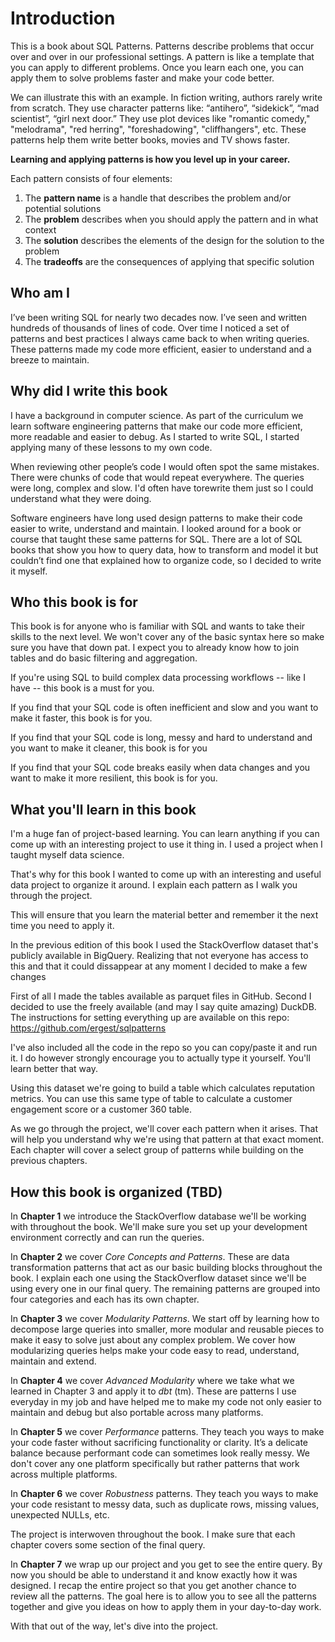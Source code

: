# Introduction
This is a book about SQL Patterns. Patterns describe problems that occur over and over in our professional settings. A pattern is like a template that you can apply to different problems. Once you learn each one, you can apply them to solve problems faster and make your code better.

We can illustrate this with an example. In fiction writing, authors rarely write from scratch. They use character patterns like: “antihero”, “sidekick”, “mad scientist”, “girl next door.” They use plot devices like "romantic comedy," "melodrama", "red herring", "foreshadowing", "cliffhangers", etc. These patterns help them write better books, movies and TV shows faster.

**Learning and applying patterns is how you level up in your career.**

Each pattern consists of four elements:

1. The **pattern name** is a handle that describes the problem and/or potential solutions
2. The **problem** describes when you should apply the pattern and in what context
3. The **solution** describes the elements of the design for the solution to the problem
4. The **tradeoffs** are the consequences of applying that specific solution

## Who am I
I’ve been writing SQL for nearly two decades now. I’ve seen and written hundreds of thousands of lines of code. Over time I noticed a set of patterns and best practices I always came back to when writing queries. These patterns made my code more efficient, easier to understand and a breeze to maintain.

## Why did I write this book
I have a background in computer science. As part of the curriculum we learn software engineering patterns that make our code more efficient, more readable and easier to debug. As I started to write SQL, I started applying many of these lessons to my own code.

When reviewing other people’s code I would often spot the same mistakes. There were chunks of code that would repeat everywhere. The queries were long, complex and slow. I'd often have torewrite them just so I could understand what they were doing.

Software engineers have long used design patterns to make their code easier to write, understand and maintain. I looked around for a book or course that taught these same patterns for SQL. There are a lot of SQL books that show you how to query data, how to transform and model it but couldn’t find one that explained how to organize code, so I decided to write it myself.

## Who this book is for
This book is for anyone who is familiar with SQL and wants to take their skills to the next level. We won't cover any of the basic syntax here so make sure you have that down pat. I expect you to already know how to join tables and do basic filtering and aggregation.

If you're using SQL to build complex data processing workflows -- like I have -- this book is a must for you.

If you find that your SQL code is often inefficient and slow and you want to make it faster, this book is for you.

If you find that your SQL code is long, messy and hard to understand and you want to make it cleaner, this book is for you

If you find that your SQL code breaks easily when data changes and you want to make it more resilient, this book is for you.

## What you'll learn in this book
I'm a huge fan of project-based learning. You can learn anything if you can come up with an interesting project to use it thing in. I used a project when I taught myself data science.

That's why for this book I wanted to come up with an interesting and useful data project to organize it around. I explain each pattern as I walk you through the project.

This will ensure that you learn the material better and remember it the next time you need to apply it.

In the previous edition of this book I used the StackOverflow dataset that's publicly available in BigQuery. Realizing that not everyone has access to this and that it could dissappear at any moment I decided to make a few changes

First of all I made the tables available as parquet files in GitHub. Second I decided to use the freely available (and may I say quite amazing) DuckDB. The instructions for setting everything up are available on this repo: https://github.com/ergest/sqlpatterns

I've also included all the code in the repo so you can copy/paste it and run it. I do however strongly encourage you to actually type it yourself. You'll learn better that way.

Using this dataset we're going to build a table which calculates reputation metrics. You can use this same type of table to calculate a customer engagement score or a customer 360 table.

As we go through the project, we'll cover each pattern when it arises. That will help you understand why we're using that pattern at that exact moment. Each chapter will cover a select group of patterns while building on the previous chapters.

## How this book is organized (TBD)
In **Chapter 1** we introduce the StackOverflow database we'll be working with throughout the book. We'll make sure you set up your development environment correctly and can run the queries.

In **Chapter 2** we cover *Core Concepts and Patterns*. These are data transformation patterns that act as our basic building blocks throughout the book. I explain each one using the StackOverflow dataset since we'll be using every one in our final query. The remaining patterns are grouped into four categories and each has its own chapter.

In **Chapter 3** we cover *Modularity Patterns*. We start off by learning how to decompose large queries into smaller, more modular and reusable pieces to make it easy to solve just about any complex problem. We cover how modularizing queries helps make your code easy to read, understand, maintain and extend.

In **Chapter 4** we cover *Advanced Modularity* where we take what we learned in Chapter 3 and apply it to *dbt* (tm). These are patterns I use everyday in my job and have helped me to make my code not only easier to maintain and debug but also portable across many platforms.

In **Chapter 5** we cover *Performance* patterns. They teach you ways to make your code faster without sacrificing functionality or clarity. It’s a delicate balance because performant code can sometimes look really messy. We don't cover any one platform specifically but rather patterns that work across multiple platforms.

In **Chapter 6** we cover *Robustness* patterns. They teach you ways to make your code resistant to messy data, such as duplicate rows, missing values, unexpected NULLs, etc.

The project is interwoven throughout the book. I make sure that each chapter covers some section of the final query.

In **Chapter 7** we wrap up our project and you get to see the entire query. By now you should be able to understand it and know exactly how it was designed. I recap the entire project so that you get another chance to review all the patterns. The goal here is to allow you to see all the patterns together and give you ideas on how to apply them in your day-to-day work.

With that out of the way, let's dive into the project.